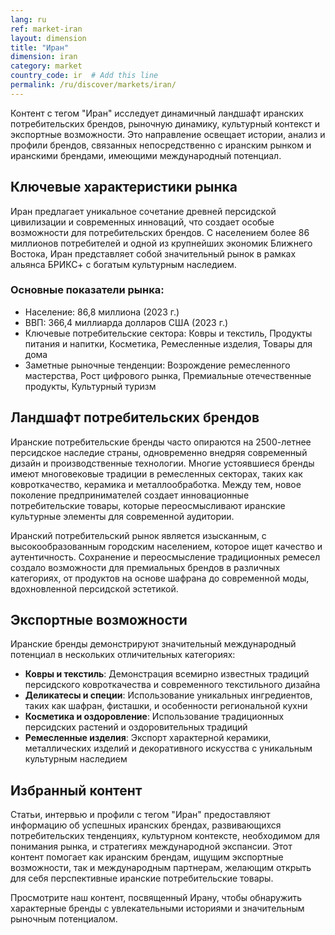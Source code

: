 ```yaml
---
lang: ru
ref: market-iran
layout: dimension
title: "Иран"
dimension: iran
category: market
country_code: ir  # Add this line
permalink: /ru/discover/markets/iran/
---
```


Контент с тегом "Иран" исследует динамичный ландшафт иранских потребительских брендов, рыночную динамику, культурный контекст и экспортные возможности. Это направление освещает истории, анализ и профили брендов, связанных непосредственно с иранским рынком и иранскими брендами, имеющими международный потенциал.

## Ключевые характеристики рынка

Иран предлагает уникальное сочетание древней персидской цивилизации и современных инноваций, что создает особые возможности для потребительских брендов. С населением более 86 миллионов потребителей и одной из крупнейших экономик Ближнего Востока, Иран представляет собой значительный рынок в рамках альянса БРИКС+ с богатым культурным наследием.

### Основные показатели рынка:
- Население: 86,8 миллиона (2023 г.)
- ВВП: 366,4 миллиарда долларов США (2023 г.)
- Ключевые потребительские сектора: Ковры и текстиль, Продукты питания и напитки, Косметика, Ремесленные изделия, Товары для дома
- Заметные рыночные тенденции: Возрождение ремесленного мастерства, Рост цифрового рынка, Премиальные отечественные продукты, Культурный туризм

## Ландшафт потребительских брендов

Иранские потребительские бренды часто опираются на 2500-летнее персидское наследие страны, одновременно внедряя современный дизайн и производственные технологии. Многие устоявшиеся бренды имеют многовековые традиции в ремесленных секторах, таких как ковроткачество, керамика и металлообработка. Между тем, новое поколение предпринимателей создает инновационные потребительские товары, которые переосмысливают иранские культурные элементы для современной аудитории.

Иранский потребительский рынок является изысканным, с высокообразованным городским населением, которое ищет качество и аутентичность. Сохранение и переосмысление традиционных ремесел создало возможности для премиальных брендов в различных категориях, от продуктов на основе шафрана до современной моды, вдохновленной персидской эстетикой.

## Экспортные возможности

Иранские бренды демонстрируют значительный международный потенциал в нескольких отличительных категориях:

- **Ковры и текстиль**: Демонстрация всемирно известных традиций персидского ковроткачества и современного текстильного дизайна
- **Деликатесы и специи**: Использование уникальных ингредиентов, таких как шафран, фисташки, и особенности региональной кухни
- **Косметика и оздоровление**: Использование традиционных персидских растений и оздоровительных традиций
- **Ремесленные изделия**: Экспорт характерной керамики, металлических изделий и декоративного искусства с уникальным культурным наследием

## Избранный контент

Статьи, интервью и профили с тегом "Иран" предоставляют информацию об успешных иранских брендах, развивающихся потребительских тенденциях, культурном контексте, необходимом для понимания рынка, и стратегиях международной экспансии. Этот контент помогает как иранским брендам, ищущим экспортные возможности, так и международным партнерам, желающим открыть для себя перспективные иранские потребительские товары.

Просмотрите наш контент, посвященный Ирану, чтобы обнаружить характерные бренды с увлекательными историями и значительным рыночным потенциалом.